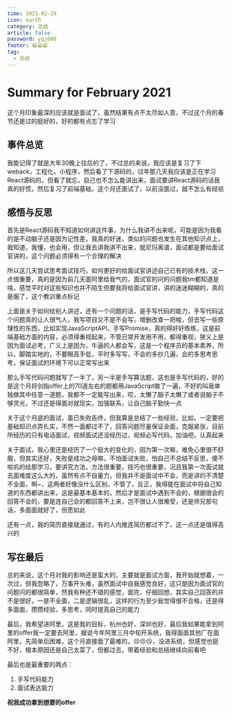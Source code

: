 ```yaml
---
time: 2021-02-28
icon: earth
category: 总结
article: false
password: ygj666
footer: 😁😁😁
tag:
  - 总结
---
```


# Summary for February 2021

这个月印象最深的应该就是面试了，虽然结果有点不太尽如人意，不过这个月的春节还是过的挺好的，好的都有点忘了学习

## 事件总览

我能记得了就是大年30晚上往后的了，不过总的来说，我应该是复习了下weback，工程化，小程序，然后看了下源码的，过年那几天我应该是正在学习React源码的，但看了就忘，自己也不怎么能讲出来，面试要讲React源码的话我真的好慌，然后复习了前端基础，这个月还面试了，以前没面过，就不怎么有经验

## 感悟与反思

首先是React源码我不知道如何讲这件事，为什么我讲不出来呢，可能是因为我看的是不动脑子还是因为记性差，我真的好迷，类似的问题也发生在其他知识点上，我知道，我懂，也会用，但让我去讲我讲不出来，就尼玛离谱，面试都是要给面试官讲的，这个问题必须得有一个合理的解决

所以这几天尝试思考面试技巧，如何更好的给面试官讲述自己已有的技术栈，这一点很重要，真的是因为前几天面阿里给我气的，面试官的问的问题我tm都知道是啥，感觉平时对这些知识也并不陌生但要我将给面试官讲，讲的迷迷糊糊的，真的是服了，这个教训重点标记

上面是关于如何给别人讲述，还有一个问题的话，是手写代码的能力，手写代码这个问题真的让人很气人，我写项目又不是不会写，增删改查一把梭，但去写一些原理性的东西，比如实现JavaScriptAPI，手写Promise，真的得好好练练，这是前端基础方面的内容，必须得重视起来，不管日常开发用不用，都得重视，狭义上是因为面试必考，广义上是因为，牛逼的人都会写，这是一个程序员的基本素养，所以，脚踏实地的，不要眼高手低，平时多写写，不会的多抄几遍，会的多思考思考，保证面试的环境下可以正常写出来

那么手写代码问题就写了一半了，另一半是手写算法题，这也是手写代码的，好的是这个月将剑指offer上的70道左右的题都用JavaScript做了一遍，不好的叫我单独做其中任意一道题，我都不一定能写出来，哎，太懒了脑子太懒了或者说脑子不够灵光，不过还是得面对就现实，加强联系，让自己脑子勤快一点

关于这个月底的面试，虽已失败告终，但我算是总结了一些经验，比如，一定要把基础知识点弄扎实，不然一面都过不了，回答问题尽量保证全面，克服紧张，目前所经历的只有电话面试，视频面试还没经历过，视频必写代码，加油吧，认真起来

关于面试，我心里还是经历了一个挺大的变化的，因为第一次嘛，难免心里很不舒服，但其实还好，失败是成功之母嘛，不怕面试失败，怕自己不总结不反思，傻不啦叽的给那学习，要讲究方法，方法很重要，技巧也很重要，况且我第一次面试就去面难度这么大的，虽然有点不自量力，但我并不是面试中不会，而是讲的不清楚不全面，啊~，这两者好像没什么区别，不管了，反正，我得能在面试中将自己知道的东西都讲出来，这是最基本基本的，然后才是面试中遇到不会的，根据很会的回答不会的，要是连自己会的都回答不上来，岂不很让人很难受，还是师兄那句话，多面面就好了，但愿如此

还有一点，我的简历直接就通过，有的人内推连简历都过不了，这一点还是值得高兴的

## 写在最后

总的来说，这个月对我的影响还是蛮大的，主要就是面试方面，我开始就想着，一次过，但我忽略了，万事开头难，虽然面试中自我感觉良好，这只是因为面试官的问题问的都很简单，然我有种还不错的感觉，面完，仔细回想，其实自己回答的并不是很好，一是不全面，二是逻辑很乱，这样的行为至少我觉得很不合格，还是得多面面，攒攒经验，多思考，同时提高自己的能力

最后，我希望进阿里，这是我的目标，杭州也好，深圳也好，最后我如果能拿到阿里的offer我一定要去阿里，据说今年阿里三月中旬开系统，我得面面其他厂在面阿里，先简单后困难，这个月直接面了最难的，😣😣😣，没进系统，但感觉也挺不好，根本原因还是自己太菜了，但都过去，带着经验和总结继续向前看吧


最后也是最重要的两点：

1. 手写代码能力
2. 面试表达能力

**祝我成功拿到想要的offer**